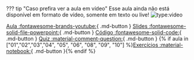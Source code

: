 ??? tip "Caso prefira ver a aula em vídeo"
	Esse aula ainda não está disponível em formato de vídeo, somente em texto ou live!
	![type:video](https://www.youtube.com/embed/{{link}})

[Aula :fontawesome-brands-youtube:](https://youtu.be/{{link}}?list=PLOQgLBuj2-3IuFbt-wJw2p2NiV9WTRzIP){ .md-button }
[Slides :fontawesome-solid-file-powerpoint:](https://github.com/dunossauro/fastapi-do-zero/blob/main/slides/pdf/aula_{{aula}}.pdf){ .md-button }
[Código :fontawesome-solid-code:](https://github.com/dunossauro/fastapi-do-zero/tree/main/codigo_das_aulas/{{aula}}){ .md-button }
[Quiz :material-comment-question:](quizes/aula_{{aula}}.md){ .md-button }
{% if aula in ["01","02","03","04", "05", "06", "08", "09", "10"] %}[Exercícios :material-notebook:](exercicios_resolvidos/aula_{{aula}}.md){ .md-button }{% endif %}
